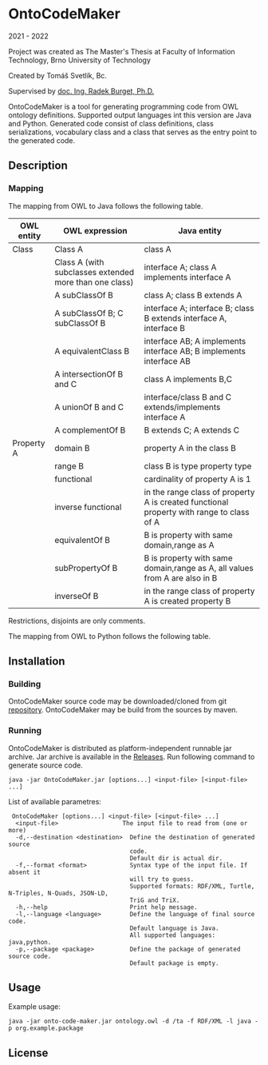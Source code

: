 # OntoCodeMaker

2021 - 2022

Project was created as The Master's Thesis at Faculty of Information Technology, Brno University of Technology  

Created by Tomáš Svetlík, Bc.

Supervised by [doc. Ing. Radek Burget, Ph.D.](https://www.fit.vut.cz/person/burgetr/.cs)


OntoCodeMaker is a tool for generating programming code from OWL ontology definitions. 
Supported output languages int this version are Java and Python. Generated code consist of class definitions, class serializations, vocabulary class and a class that serves as the entry point to the generated code. 

## Description

### Mapping
The mapping from OWL to Java follows the following table.

| OWL entity    | OWL expression            | Java entity  |
| ------------- | -------------             |------------- |
| Class         | Class A                   | class A      |
|               | Class A (with subclasses extended more than one class)  |interface A; class A implements interface A   |
|               | A subClassOf B            | class A; class B extends A |
|               | A subClassOf B; C subClassOf B|interface A; interface B; class B extends interface A, interface B |
|               | A equivalentClass B       | interface AB;  A implements interface AB; B implements interface AB|
|               | A intersectionOf B and C  |  class A implements B,C    |
|               | A unionOf B and C         | interface/class B and C extends/implements interface A |
|               | A complementOf B          | B extends C; A extends C      |
| Property A    | domain B                  | property A in the class B |
|               | range B                   | class B is type property type |
|               | functional                | cardinality of property A is 1 |
|               | inverse functional        | in the range class of property A is created functional property with range to class of A|
|               | equivalentOf B            | B is property with same domain,range as A |
|               | subPropertyOf B           | B is property with same domain,range as A, all values from A are also in B |
|               | inverseOf B               | in the range class of property A is created property B |

Restrictions, disjoints are only comments.


The mapping from OWL to Python follows the following table.

## Installation

### Building 

OntoCodeMaker source code may be downloaded/cloned from git [repository](https://github.com/tomsvet/onto-code-maker).
OntoCodeMaker may be build from the sources by maven. 


### Running

OntoCodeMaker is distributed as platform-independent runnable jar archive. 
Jar archive is available in the [Releases](https://github.com/tomsvet/onto-code-maker/releases).
Run following command to generate source code.
``` shell
java -jar OntoCodeMaker.jar [options...] <input-file> [<input-file> ...]
```
List of available parametres:
``` 
 OntoCodeMaker [options...] <input-file> [<input-file> ...]
  <input-file>                  The input file to read from (one or more)
  -d,--destination <destination>  Define the destination of generated source
                                  code.
                                  Default dir is actual dir.
  -f,--format <format>            Syntax type of the input file. If absent it
                                  will try to guess.
                                  Supported formats: RDF/XML, Turtle, N-Triples, N-Quads, JSON-LD,
                                  TriG and TriX.
  -h,--help                       Print help message.
  -l,--language <language>        Define the language of final source code.
                                  Default language is Java.
                                  All supported languages: java,python.
  -p,--package <package>          Define the package of generated source code.
                                  Default package is empty.
```
## Usage
Example usage:

``` shell
java -jar onto-code-maker.jar ontology.owl -d /ta -f RDF/XML -l java -p org.example.package
```

## License
